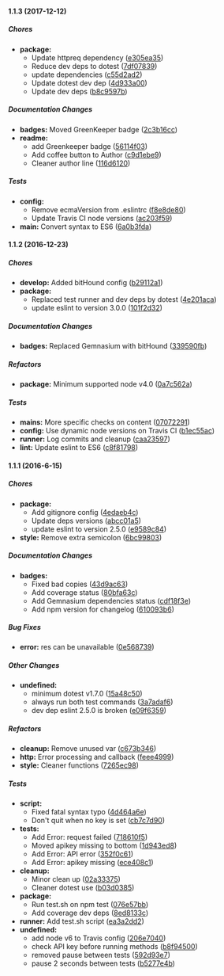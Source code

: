 #### 1.1.3 (2017-12-12)

##### Chores

* **package:**
  * Update httpreq dependency ([e305ea35](https://github.com/fvdm/nodejs-europeana/commit/e305ea356536de93bf05cfbd3311382ef14bbd4b))
  * Reduce dev deps to dotest ([7df07839](https://github.com/fvdm/nodejs-europeana/commit/7df078394d9bb0ea3dd2583030e38c48b83ea586))
  * update dependencies ([c55d2ad2](https://github.com/fvdm/nodejs-europeana/commit/c55d2ad204d07e709f129cf4f07f1d3bef0e3624))
  * Update dotest dev dep ([4d933a00](https://github.com/fvdm/nodejs-europeana/commit/4d933a005c362fa48b8128fdcff0a1b779f5faa2))
  * Update dev deps ([b8c9597b](https://github.com/fvdm/nodejs-europeana/commit/b8c9597be6dc1c12ef2a3c73a93cb12f7a45b639))

##### Documentation Changes

* **badges:** Moved GreenKeeper badge ([2c3b16cc](https://github.com/fvdm/nodejs-europeana/commit/2c3b16ccfc3e4a3d417d29cfc409a664a74eb5f3))
* **readme:**
  * add Greenkeeper badge ([56114f03](https://github.com/fvdm/nodejs-europeana/commit/56114f037a3fc59c015b9b45b79b76708ce549ec))
  * Add coffee button to Author ([c9d1ebe9](https://github.com/fvdm/nodejs-europeana/commit/c9d1ebe982fc504ce1f75cfcb8af2a75ff99c272))
  * Cleaner author line ([116d6120](https://github.com/fvdm/nodejs-europeana/commit/116d61207645b3c9cd1d0fb63f495ae1135a38c8))

##### Tests

* **config:**
  * Remove ecmaVersion from .eslintrc ([f8e8de80](https://github.com/fvdm/nodejs-europeana/commit/f8e8de8049d31882357baa37e5710fb513cd4a3b))
  * Update Travis CI node versions ([ac203f59](https://github.com/fvdm/nodejs-europeana/commit/ac203f59c9fd2bd9b3c8662d056be11309ec38f1))
* **main:** Convert syntax to ES6 ([6a0b3fda](https://github.com/fvdm/nodejs-europeana/commit/6a0b3fdae4034dde0c425f5f0012c3083ae297dc))

#### 1.1.2 (2016-12-23)

##### Chores

* **develop:** Added bitHound config ([b29112a1](https://github.com/fvdm/nodejs-europeana/commit/b29112a1e589d43e9cc6079749b94f8bf4b5e7eb))
* **package:**
  * Replaced test runner and dev deps by dotest ([4e201aca](https://github.com/fvdm/nodejs-europeana/commit/4e201aca141fe7121d5a53f23f55fec5a3e4503f))
  * update eslint to version 3.0.0 ([101f2d32](https://github.com/fvdm/nodejs-europeana/commit/101f2d321efca320c91d4904d9ff4a68c9d0c734))

##### Documentation Changes

* **badges:** Replaced Gemnasium with bitHound ([339590fb](https://github.com/fvdm/nodejs-europeana/commit/339590fb5a3553cb94e024686cf6472ba9484e99))

##### Refactors

* **package:** Minimum supported node v4.0 ([0a7c562a](https://github.com/fvdm/nodejs-europeana/commit/0a7c562a5f1f380c577c49508fdd29385bfe9a89))

##### Tests

* **mains:** More specific checks on content ([07072291](https://github.com/fvdm/nodejs-europeana/commit/07072291b264426f9b3f37553a11fa64ea2178d8))
* **config:** Use dynamic node versions on Travis CI ([b1ec55ac](https://github.com/fvdm/nodejs-europeana/commit/b1ec55acd2773a68019cc2df6718de43cf771a35))
* **runner:** Log commits and cleanup ([caa23597](https://github.com/fvdm/nodejs-europeana/commit/caa235979274d583a043e02dd487ed7c3cb41837))
* **lint:** Update eslint to ES6 ([c8f81798](https://github.com/fvdm/nodejs-europeana/commit/c8f817987e0638eb56b6f10697ed6a8b0ce65ea8))

#### 1.1.1 (2016-6-15)

##### Chores

* **package:**
  * Add gitignore config ([4edaeb4c](https://github.com/fvdm/nodejs-europeana/commit/4edaeb4c580e4cfbcf8a3ac3049b6efbbbf7ea46))
  * Update deps versions ([abcc01a5](https://github.com/fvdm/nodejs-europeana/commit/abcc01a5a3ab9c1f084afa20c15d27e3aa7b1573))
  * update eslint to version 2.5.0 ([e9589c84](https://github.com/fvdm/nodejs-europeana/commit/e9589c846dbba538353eab8a1f0e6553fa9fa86e))
* **style:** Remove extra semicolon ([6bc99803](https://github.com/fvdm/nodejs-europeana/commit/6bc9980301495789a00f2fc0af35318aeef9619f))

##### Documentation Changes

* **badges:**
  * Fixed bad copies ([43d9ac63](https://github.com/fvdm/nodejs-europeana/commit/43d9ac63ebe95026b497043a66f58606738b1f32))
  * Add coverage status ([80bfa63c](https://github.com/fvdm/nodejs-europeana/commit/80bfa63cfb3a4ed75b50f1d324e0f5aef421fe15))
  * Add Gemnasium dependencies status ([cdf18f3e](https://github.com/fvdm/nodejs-europeana/commit/cdf18f3e94f127f12fc9dac4c927ab6e1d26f64c))
  * Add npm version for changelog ([610093b6](https://github.com/fvdm/nodejs-europeana/commit/610093b65ee8ae73353b81a8acbb52f96d7cf83f))

##### Bug Fixes

* **error:** res can be unavailable ([0e568739](https://github.com/fvdm/nodejs-europeana/commit/0e568739cb9fcbc2f59fb67301b0a8c832585f2c))

##### Other Changes

* **undefined:**
  * minimum dotest v1.7.0 ([15a48c50](https://github.com/fvdm/nodejs-europeana/commit/15a48c50f49c1eff07b567e0367532ada5bf33f8))
  * always run both test commands ([3a7adaf6](https://github.com/fvdm/nodejs-europeana/commit/3a7adaf68e43cdab8d5f51634d1584f5b22c9e1e))
  * dev dep eslint 2.5.0 is broken ([e09f6359](https://github.com/fvdm/nodejs-europeana/commit/e09f635924a0d5eb7bee19e8f7f6ec56e39a1283))

##### Refactors

* **cleanup:** Remove unused var ([c673b346](https://github.com/fvdm/nodejs-europeana/commit/c673b346e1f5bedb6db602f44375f3996eb77e6c))
* **http:** Error processing and callback ([feee4999](https://github.com/fvdm/nodejs-europeana/commit/feee499938dc150b56b455c08a0eecbda4b5bff4))
* **style:** Cleaner functions ([7265ec98](https://github.com/fvdm/nodejs-europeana/commit/7265ec98d8fc382afb7346b79ca58fe29b809372))

##### Tests

* **script:**
  * Fixed fatal syntax typo ([4d464a6e](https://github.com/fvdm/nodejs-europeana/commit/4d464a6ee568dd494b5fb48013a659e94dd5fab1))
  * Don't quit when no key is set ([cb7c7d90](https://github.com/fvdm/nodejs-europeana/commit/cb7c7d90af9be73701e60e32e07e9cf6f2a11cfe))
* **tests:**
  * Add Error: request failed ([718610f5](https://github.com/fvdm/nodejs-europeana/commit/718610f589bebea608f1e5bdd830fd8c23e27d24))
  * Moved apikey missing to bottom ([1d943ed8](https://github.com/fvdm/nodejs-europeana/commit/1d943ed8ee7483f49e247d68e558c2f730d444f7))
  * Add Error: API error ([352f0c61](https://github.com/fvdm/nodejs-europeana/commit/352f0c61a613060095c0b4d33dc203a8444aae65))
  * Add Error: apikey missing ([ece408c1](https://github.com/fvdm/nodejs-europeana/commit/ece408c130e0825b6e23fffb46e8d1f8ee4fb896))
* **cleanup:**
  * Minor clean up ([02a33375](https://github.com/fvdm/nodejs-europeana/commit/02a3337519c3c53a6faa07c09c0a51b6f56cb00d))
  * Cleaner dotest use ([b03d0385](https://github.com/fvdm/nodejs-europeana/commit/b03d03852438ec8cdc2b3fd07488db5e2f54e9a8))
* **package:**
  * Run test.sh on npm test ([076e57bb](https://github.com/fvdm/nodejs-europeana/commit/076e57bbf9edac480e4446f4821f141eafd8aec2))
  * Add coverage dev deps ([8ed8133c](https://github.com/fvdm/nodejs-europeana/commit/8ed8133cf7f691535383535008eb8c2251522cfa))
* **runner:** Add test.sh script ([ea3a2dd2](https://github.com/fvdm/nodejs-europeana/commit/ea3a2dd2421432595f8a9fd01001a74898a08ea4))
* **undefined:**
  * add node v6 to Travis config ([206e7040](https://github.com/fvdm/nodejs-europeana/commit/206e70409afd27d1c0cae687fa77c2383ced7e5a))
  * check API key before running methods ([b8f94500](https://github.com/fvdm/nodejs-europeana/commit/b8f945005189773315345136a3cf9b82530f0285))
  * removed pause between tests ([592d93e7](https://github.com/fvdm/nodejs-europeana/commit/592d93e7d1e289f1989fa64064eaa077da2e7ab2))
  * pause 2 seconds between tests ([b5277e4b](https://github.com/fvdm/nodejs-europeana/commit/b5277e4b45689ae7536440f35a357880866c63e3))

